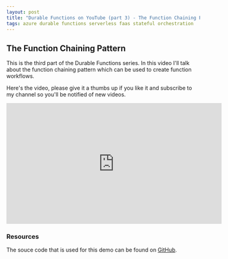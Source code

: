 ```yaml
---
layout: post
title: "Durable Functions on YouTube (part 3) - The Function Chaining Pattern"
tags: azure durable functions serverless faas stateful orchestration
---
```


## The Function Chaining Pattern

This is the third part of the Durable Functions series. In this video I'll talk about the function chaining pattern which can be used to create function workflows.

Here's the video, please give it a thumbs up if you like it and subscribe to my channel so you'll be notified of new videos.

<iframe width="560" height="315" src="https://www.youtube.com/embed/ARhgG7OeoX0" frameborder="0" allow="autoplay; encrypted-media" allowfullscreen></iframe>

### Resources

The souce code that is used for this demo can be found on [GitHub](https://github.com/marcduiker/demos-azure-durable-functions).

